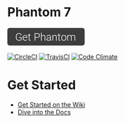 # Phantom 7
[![](button.png)](https://github.com/cyberpwnn/Phantom/releases)

[![CircleCI](https://circleci.com/gh/cyberpwnn/Phantom.svg?style=shield)](https://circleci.com/gh/cyberpwnn/Phantom)
[![TravisCI](https://travis-ci.org/cyberpwnn/Phantom.svg?branch=master)](https://travis-ci.org/cyberpwnn/Phantom)
[![Code Climate](https://codeclimate.com/github/cyberpwnn/Phantom/badges/gpa.svg)](https://codeclimate.com/github/cyberpwnn/Phantom)

# Get Started
* [Get Started on the Wiki](https://github.com/cyberpwnn/Phantom/wiki/)
* [Dive into the Docs](http://cyberpwn.org/docs/phantom/)
